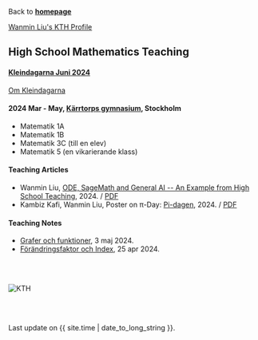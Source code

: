 Back to [**homepage**](https://wanminliu.github.io)

[Wanmin Liu's KTH Profile](https://www.kth.se/profile/wanmin/)


## High School Mathematics Teaching

#### [Kleindagarna Juni 2024](https://www.mittag-leffler.se/activities/kleindagarna-ii/)

[Om Kleindagarna](https://www.kleindagarna.se/)

#### 2024 Mar - May, [Kärrtorps gymnasium](https://karrtorpsgymnasium.stockholm/), Stockholm

* Matematik 1A
* Matematik 1B
* Matematik 3C (till en elev)
* Matematik 5 (en vikarierande klass)

#### Teaching Articles

  - Wanmin Liu, [ODE, SageMath and General AI -- An Example from High School Teaching](https://wanminliu.github.io/gymnasium/ODE_SageMath_AI.html), 2024. / [PDF](https://wanminliu.github.io/gymnasium/ODE_SageMath_AI.pdf)
  - Kambiz Kafi, Wanmin Liu, Poster on π-Day: [Pi-dagen](https://wanminliu.github.io/gymnasium/Pi-dagen.html), 2024. / [PDF](https://wanminliu.github.io/gymnasium/Pi-dagen.pdf)

#### Teaching Notes

  - [Grafer och funktioner](https://wanminliu.github.io/gymnasium/Funktioner.html), 3 maj 2024.
  - [Förändringsfaktor och Index](https://wanminliu.github.io/gymnasium/FF.html), 25 apr 2024.

<br/><br/>

<img src="https://wanminliu.github.io//pic/karrtorpsgymnasium.jpg" alt="KTH" id="width:100%;height:auto;">

<br/><br/>
<p>Last update on {{ site.time | date_to_long_string }}.</p>

<script async src="https://www.googletagmanager.com/gtag/js?id=G-6X136VZ9Z5"></script>
<script>
  window.dataLayer = window.dataLayer || [];
  function gtag(){dataLayer.push(arguments);}
  gtag('js', new Date());

  gtag('config', 'G-6X136VZ9Z5');
</script>